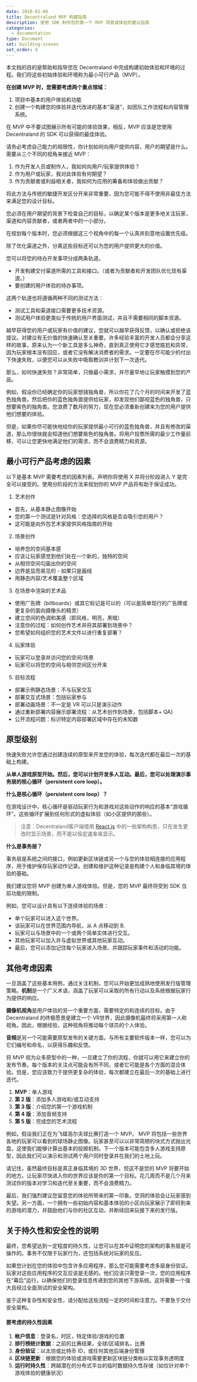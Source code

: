 ```yaml
---
date: 2018-01-06
title: Decentraland MVP 构建指南
description: 使用 SDK 制作您的第一个 MVP 场景或体验的建议指南
categories:
  - documentation
type: Document
set: building-scenes
set_order: 9
---
```


本文档的目的是帮助和指导您在 Decentraland 中完成构建初始体验和环境的过程。我们将这些初始体验和环境称为最小可行产品（MVP）。


**在创建 MVP 时，您需要考虑两个重点领域：**

1. 项目中基本的用户体验和功能
2. 创建一个构建您的体验并迭代改进的基本“渠道”，如团队工作流程和内容管理系统。

在 MVP 中不要试图展示所有可能的体验效果，相反，MVP 应该是您使用 Decentraland 的 SDK 可以获得的最佳体验。

请务必考虑自己能力的局限性，你计划如何向用户提供内容，用户的期望是什么。需要从三个不同的视角来接近 MVP：

1. 作为开发人员或制作人，我如何向用户/玩家提供体验？
2. 作为用户或玩家，我对此体验有何期望？
3. 作为贡献者或利益相关者，我如何为应用的筹备和体验做出贡献？

将此方法与传统的敏捷开发区分开来非常重要，因为您可能不得不使用非最佳方法来满足您的设计目标。

您必须在用户期望的背景下检查自己的目标，以确定某个版本是更多地关注玩家，渠道和内容贡献者，或者两者中的一小部分。

在规划每个版本时，您必须根据这三个视角中的每一个认真并刻意地设置优先级。

除了优化渠道之外，分离这些目标还可以为您的用户提供更大的价值。

您可以将您的待办开发事项分成两条轨道。

- 开发构建交付渠道所需的工具和接口。（或者为贡献者和开发团队优化现有渠道。）
- 要创建的用户体验的待办事项。

这两个轨道也将遵循两种不同的测试方法：

- 测试工具和渠道接口需要更多技术资源。
- 测试用户体验更类似于传统的用户界面测试，并且不需要相同的脚本资源。

越早获得您的用户或玩家有价值的建议，您就可以越早获得反馈，以确认或拒绝该提议。对建议有无价值的快速确认至关重要。许多经验丰富的开发人员都会分享这样的故事，原来认为一个新工具是多么神奇，直到真正使用它才感觉尴尬和异常，因为玩家根本没有回应，或者它没有解决消费者的需求。一定要在尽可能少的付出下快速失败，以便您可以从失败中吸取教训并计划下一次迭代。

那么，如何快速失败？非常简单，只做最小需求，并尽量早地让玩家触摸到您的产品。

例如，假设你已经确定你的玩家想骑独角兽，所以你花了几个月的时间来开发了蓝色独角兽。然后把你的蓝色独角兽提供给玩家，却发现他们鄙视蓝色的独角兽，只想要紫色的独角兽。您浪费了数月的努力，现在您必须重新创建来为您的用户提供他们想要的体验。

但是，如果你尽可能快地给你的玩家提供最小可行的蓝色独角兽，并且有修改的渠道，那么你很快就会知道他们想要紫色的独角兽。将用户投票所需的最少工作量前移，可以让您更快地满足他们的需求，而不会浪费精力和资源。

## 最小可行产品考虑的因素

以下是基本 MVP 需要考虑的因素列表。声明你将使用 X 并将分阶段进入 Y 是完全可以接受的。使用分阶段的方法来规划你的 MVP 产品将有助于保证成功。

1. 艺术创作

- 首先，从基本静止图像开始
- 您的第一个测试是针对风格：您选择的风格是否会吸引您的用户？
- 这可能是向外包艺术家提供风格指南的开始

2. 场景创作

- 培养您的空间基本感
- 应该让玩家感觉到他们处在一个新的，独特的空间
- 从相邻空间勾画出你的空间
- 边界是显而易见的 - 如果只是画线
- 用静态内容/艺术覆盖整个区域

3. 在场景中渲染的艺术品

- 使用广告牌（billboards）或其它标记是可以的（可以是简单现行的广告牌或更复杂的面向摄像头的精灵）
- 建立空间的色调和美感（即风格，明亮，黑暗）
- 注意你的过程：如何创作艺术并将其部署到场景中？
- 您希望如何组织您的艺术文件以进行重复部署？

4. 玩家体验

- 玩家可以登录并访问您的空间/场景
- 玩家可以将您的空间与相邻空间区分开来

5. 目标流程

- 部署示例静态场景：不与玩家交互
- 部署交互式场景：包括玩家参与
- 部署动画场景：不一定是 VR 可以只是演示动作
- 通过重新部署内容展示部署流程：从艺术创作到场景，包括脚本+ QA]
- 公开流程问题：标识特定内容部署区域中存在的未知数

## 原型级别

快速失败允许您通过创建连续的原型来开发您的体验，每次迭代都在最后一次的基础上构建。

**从单人游戏原型开始。然后，您可以计划开发多人互动。最后，您可以处理演示事务层的核心循环（persistent core loop）。**

**什么是核心循环（persistent core loop）？**

在游戏设计中，核心循环是驱动玩家行为和游戏对这些动作的响应的基本“游戏循环”。这些循环扩展到任何形式的虚拟体验（如小区提供的那些）。

>注意：Decentraland客户端借用 [React.js](https://reactjs.org/) 中的一些架构构思，只在发生更改时显示场景，而不是以恒定速率来显示。

**什么是事务层？**

事务层是系统之间的接口，例如更新区块链或另一个与您的体验相连接的应用程序，用于维护保存玩家动作记录。创建和维护这种记录是构建个人和身临其境的体验的基础。

我们建议您将 MVP 创建为单人游戏体验。但是，您的 MVP 最终将受到 SDK 当前功能的限制。

例如，您可以设计具有以下连续体验的场景：

- 单个玩家可以进入这个世界。
- 该玩家可以在世界范围内导航，从 A 点移动到 B.
- 玩家可以与场景中的一个或两个简单实体进行交互。
- 其他玩家可以加入并与虚拟世界或其他玩家互动。
- 最后，您可以添加记住每个玩家进入场景、并跟踪玩家事件和活动的功能。

## 其他考虑因素

一旦涵盖了这些基本用例，通过关注机制，您可以开始更加成熟地使用发行版管理策略。**机制**是一个广义术语，涵盖了玩家可以采取的所有行动以及系统根据玩家行为提供的响应。

**摄像机视角**是用户体验的另一个重要方面，需要特定的和连续的目标。由于 Decentraland 的终极愿景是建立一个 VR世界，因此摄像机最终将采用第一人称视角。因此，根据经验，这种视角将推动每个球员的个人体验。

**音频**是另一个可能需要原型发布的关键方面。与所有主要软件版本一样，您可以为它们编号和命名，以获得乐趣和反馈。

将 MVP 视为众多原型中的一种，一旦建立了你的流程，你就可以用它来建立你的发布节奏。每个版本的关注点可能会有所不同，或者它可能是各个方面的混合体验。但是，您应该致力于提供更复杂的体验，每次都建立在最后一次的基础上进行迭代。

1. **MVP**：单人游戏
2. **第 2 版**：添加多人游戏和/或互动支持
3. **第 3 版**：介绍您的第一个游戏机制
4. **第 4 版**：添加音频支持
5. **第 5 版**：完成您的艺术流程

例如，假设我们正在为飞碟高尔夫球比赛打造一个 MVP。 MVP 将包括一些世界各地的玩家可以看到的球场静止图像。玩家甚至可以以非常简陋的块式方式抛出光盘。这使我们能够计算出基本的投掷机制。下一个版本可能包含多人游戏支持原型，因此我们可以演示和测试两个用户同时登录并在我们的土地上玩。

请记住，虽然最终目标是真正身临其境的 3D 世界，但这不是您的 MVP 将要开始的地方。让玩家尽快进入你的世界应该是你的第一个目标。花几周而不是几个月来测试你的版本对学习和迭代至关重要，而不会浪费精力。

最后，我们强烈建议您留意您的体验所带来的第一印象。空洞的体验会让玩家感到失望。另一方面，一个拥有一些初始内容和基本体验的小区向玩家展示了即将到来的游戏的潜力，并鼓励他们与你的社区互动，并断续回来玩接下来的发行版。

## 关于持久性和安全性的说明

最终，您希望达到一定程度的持久性，让您可以在其中证明您的架构的事务层是可操作的。事务不仅限于玩家行为，还包括系统对玩家的反应。

如果您计划在您的体验中包含许多应用程序，那么您可能需要考虑多层身份验证。玩家对这些应用程序的交互应该是无感的。他们应该只需登录一次，您的应用程序在“幕后”运行，以确保他们的登录信息传递到您的其他下游系统。这将需要一个强大且经过全面测试的安全架构。

鉴于这种复杂性和安全性，请分配给这些流程一定的时间和注意力。不要急于交付安全架构。

#### 要考虑的持久性因素

1. **帐户信息**：登录名，时区，特定体验/游戏的位置
2. **排行榜统计数据**：之前的比赛结果，全球/区域排名，比赛
3. **身份验证**：以太坊或比特币 ID，或任何其他后端身份管理
4. **区块链更新**：根据您的体验或游戏需要更新区块链分类帐以实现事务透明度
5. **运行时持久性**：跨越潜在的分布式平台的临时数据持久性存储（如仅针对单个游戏体验的健康状况）
